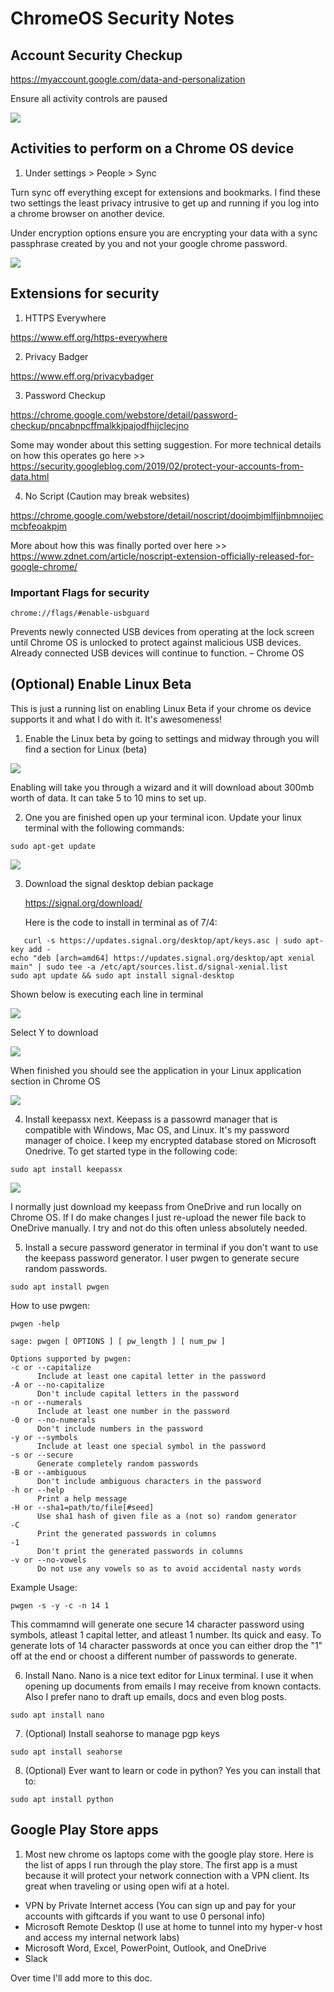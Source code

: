 # ChromeOS Security Notes

## Account Security Checkup

https://myaccount.google.com/data-and-personalization

Ensure all activity controls are paused

![](https://github.com/rootsecdev/ChromeOS/blob/master/Screenshots/Screenshot%202019-06-29%20at%207.37.29%20AM.png)

## Activities to perform on a Chrome OS device

1. Under settings > People > Sync

Turn sync off everything except for extensions and bookmarks. I find these two settings the least privacy intrusive to get up and running if you log into a chrome browser on another device.

Under encryption options ensure you are encrypting your data with a sync passphrase created by you and not your google chrome password. 

![](https://github.com/rootsecdev/ChromeOS/blob/master/Screenshots/Screenshot%202019-06-29%20at%207.46.47%20AM.png)

## Extensions for security

1. HTTPS Everywhere

https://www.eff.org/https-everywhere

2. Privacy Badger

https://www.eff.org/privacybadger

3. Password Checkup

https://chrome.google.com/webstore/detail/password-checkup/pncabnpcffmalkkjpajodfhijclecjno

Some may wonder about this setting suggestion. For more technical details on how this operates go here >> https://security.googleblog.com/2019/02/protect-your-accounts-from-data.html

4. No Script (Caution may break websites)

https://chrome.google.com/webstore/detail/noscript/doojmbjmlfjjnbmnoijecmcbfeoakpjm

More about how this was finally ported over here >> https://www.zdnet.com/article/noscript-extension-officially-released-for-google-chrome/



### Important Flags for security

```
chrome://flags/#enable-usbguard
```
Prevents newly connected USB devices from operating at the lock screen until Chrome OS is unlocked to protect against malicious USB devices. Already connected USB devices will continue to function. – Chrome OS

## (Optional) Enable Linux Beta

This is just a running list on enabling Linux Beta if your chrome os device supports it and what I do with it. It's awesomeness!

1. Enable the Linux beta by going to settings and midway through you will find a section for Linux (beta)

  ![](https://github.com/rootsecdev/ChromeOS/blob/master/Screenshots/Screenshot%202019-07-03%20at%207.30.41%20PM.png)
  
Enabling will take you through a wizard and it will download about 300mb worth of data. It can take 5 to 10 mins to set up. 

2. One you are finished open up your terminal icon. Update your linux terminal with the following commands:

```
sudo apt-get update
```

  ![](https://github.com/rootsecdev/ChromeOS/blob/master/Screenshots/Screenshot%202019-07-01%20at%204.17.40%20PM.png)

3. Download the signal desktop debian package

   https://signal.org/download/
   
   Here is the code to install in terminal as of 7/4:
   
```
   curl -s https://updates.signal.org/desktop/apt/keys.asc | sudo apt-key add -
echo "deb [arch=amd64] https://updates.signal.org/desktop/apt xenial main" | sudo tee -a /etc/apt/sources.list.d/signal-xenial.list
sudo apt update && sudo apt install signal-desktop
```
  Shown below is executing each line in terminal

  ![](https://github.com/rootsecdev/ChromeOS/blob/master/Screenshots/Screenshot%202019-07-04%20at%208.36.34%20AM.png)

  Select Y to download 

  ![](https://github.com/rootsecdev/ChromeOS/blob/master/Screenshots/Screenshot%202019-07-04%20at%208.38.28%20AM.png)

  When finished you should see the application in your Linux application section in Chrome OS

  ![](https://github.com/rootsecdev/ChromeOS/blob/master/Screenshots/Screenshot%202019-07-04%20at%209.00.34%20AM.png)

4. Install keepassx next. Keepass is a passowrd manager that is compatible with Windows, Mac OS, and Linux. It's my password manager of choice. I keep my encrypted database stored on Microsoft Onedrive. To get started type in the following code:

  ```
  sudo apt install keepassx
  ```
  
  ![](https://github.com/rootsecdev/ChromeOS/blob/master/Screenshots/Screenshot%202019-07-04%20at%209.03.15%20AM.png)
  
  I normally just download my keepass from OneDrive and run locally on Chrome OS. If I do make changes I just re-upload the   newer file back to OneDrive manually. I try and not do this often unless absolutely needed. 
  
5. Install a secure password generator in terminal if you don't want to use the keepass password generator. I user pwgen to generate secure random passwords.

  ```
  sudo apt install pwgen
  ```
  
  How to use pwgen:
  
  ```
  pwgen -help
  
  sage: pwgen [ OPTIONS ] [ pw_length ] [ num_pw ]

Options supported by pwgen:
  -c or --capitalize
        Include at least one capital letter in the password
  -A or --no-capitalize
        Don't include capital letters in the password
  -n or --numerals
        Include at least one number in the password
  -0 or --no-numerals
        Don't include numbers in the password
  -y or --symbols
        Include at least one special symbol in the password
  -s or --secure
        Generate completely random passwords
  -B or --ambiguous
        Don't include ambiguous characters in the password
  -h or --help
        Print a help message
  -H or --sha1=path/to/file[#seed]
        Use sha1 hash of given file as a (not so) random generator
  -C
        Print the generated passwords in columns
  -1
        Don't print the generated passwords in columns
  -v or --no-vowels
        Do not use any vowels so as to avoid accidental nasty words
  ```

  Example Usage:

  ```
  pwgen -s -y -c -n 14 1
  ```
  
  This commamnd will generate one secure 14 character password using symbols, atleast 1 capital letter, and atleast 1 number. Its quick and easy. To generate lots of 14 character passwords at once you can either drop the "1" off at the end or choost a different number of passwords to generate.
  
6. Install Nano. Nano is a nice text editor for Linux terminal. I use it when opening up documents from emails I may receive from known contacts. Also I prefer nano to draft up emails, docs and even blog posts. 

  ```
  sudo apt install nano
  ```
 7. (Optional) Install seahorse to manage pgp keys
  
  ```
  sudo apt install seahorse
  ```
  
 8. (Optional) Ever want to learn or code in python? Yes you can install that to:
 
  ```
  sudo apt install python
  ```
  
## Google Play Store apps

1. Most new chrome os laptops come with the google play store. Here is the list of apps I run through the play store. The first app is a must because it will protect your network connection with a VPN client. Its great when traveling or using open wifi at a hotel.

  - VPN by Private Internet access (You can sign up and pay for your accounts with giftcards if you want to use 0 personal info)
  - Microsoft Remote Desktop (I use at home to tunnel into my hyper-v host and access my internal network labs)
  - Microsoft Word, Excel, PowerPoint, Outlook, and OneDrive
  - Slack
  
  
Over time I'll add more to this doc. 
